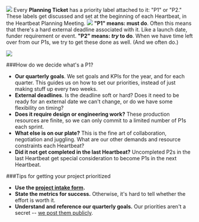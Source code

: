 ![](/https://dl.dropboxusercontent.com/spa/6c38yp3crbxni5b/u4xki459.png)
Every **Planning Ticket** has a priority label attached to it:  "P1" or "P2." These labels get discussed and set at the beginning of each Heartbeat, in the Heartbeat Planning Meeting. 
![](/https://dl.dropboxusercontent.com/spa/6c38yp3crbxni5b/vlpbya-9.png)
**"P1" means: must do**. Often this means that there's a hard external deadline associated with it. Like a launch date, funder requirement or event.
**"P2" means: _try_ to do**. When we have time left over from our P1s, we try to get these done as well. (And we often do.)  

![](/https://dl.dropboxusercontent.com/spa/6c38yp3crbxni5b/vodigbl-.png)

###How do we decide what's a P1? 
- **Our quarterly goals**. We set goals and KPIs for the year, and for each quarter. This guides us on how to set our priorities, instead of just making stuff up every two weeks. 
- **External deadlines**. Is the deadline soft or hard? Does it need to be ready for an external date we can't change, or do we have some flexibility on timing? 
- **Does it require design or engineering work?** These production resources are finite, so we can only commit to a limited number of P1s each sprint. 
- **What else is on our plate?** This is the fine art of collaboration, negotiation and juggling. What are our other demands and resource constraints each Heartbeat?
- **Did it not get completed in the last Heartbeat?** Uncompleted P2s in the last Heartbeat get special consideration to become P1s in the next Heartbeat. 

###Tips for getting your project prioritized
- **Use the [project intake form](http://build.webmaker.org/add).** 
- **State the metrics for success.** Otherwise, it's hard to tell whether the effort is worth it. 
- **Understand and reference our quarterly goals.** Our priorities aren't a secret -- [we post them publicly](http://book.webmaker.org/index.html). 



